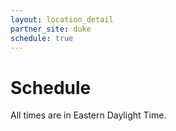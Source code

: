 ```yaml
---
layout: location_detail
partner_site: duke
schedule: true
---
```


# Schedule

All times are in Eastern Daylight Time.
